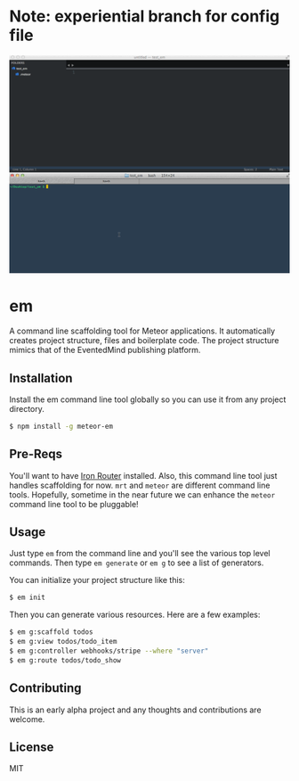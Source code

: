 # Note: experiential branch for config file
![alt text](em.gif)

# em

A command line scaffolding tool for Meteor applications. It automatically
creates project structure, files and boilerplate code. The project structure
mimics that of the EventedMind publishing platform.

## Installation

Install the em command line tool globally so you can use it from any project
directory.

```sh
$ npm install -g meteor-em
```

## Pre-Reqs

You'll want to have [Iron Router](https://github.com/eventedmind/iron-router)
installed. Also, this command line tool just handles scaffolding for now. `mrt`
and `meteor` are different command line tools. Hopefully, sometime in the near
future we can enhance the `meteor` command line tool to be pluggable!

## Usage

Just type ```em``` from the command line and you'll see the various top level
commands. Then type ```em generate``` or ```em g``` to see a list of generators.

You can initialize your project structure like this:

```sh
$ em init
```

Then you can generate various resources. Here are a few examples:

```sh
$ em g:scaffold todos
$ em g:view todos/todo_item
$ em g:controller webhooks/stripe --where "server"
$ em g:route todos/todo_show
```

## Contributing

This is an early alpha project and any thoughts and contributions are welcome.

## License
MIT
